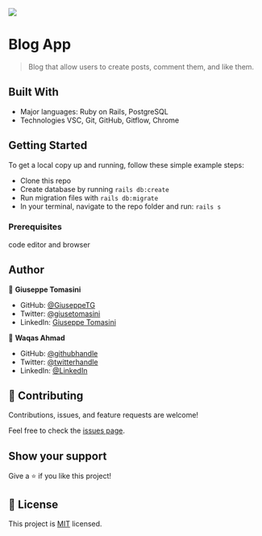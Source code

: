 ![](https://img.shields.io/badge/Microverse-blueviolet)

# Blog App

> Blog that allow users to create posts, comment them, and like them.

## Built With

- Major languages: Ruby on Rails, PostgreSQL
- Technologies VSC, Git, GitHub, Gitflow, Chrome

## Getting Started

To get a local copy up and running, follow these simple example steps:

- Clone this repo
- Create database by running `rails db:create`
- Run migration files with `rails db:migrate`
- In your terminal, navigate to the repo folder and run: `rails s`

### Prerequisites
code editor and browser

## Author

👤 **Giuseppe Tomasini**

- GitHub: [@GiuseppeTG](https://github.com/GiuseppeTG)
- Twitter: [@giusetomasini](https://twitter.com/giusetomasini)
- LinkedIn: [Giuseppe Tomasini](https://www.linkedin.com/in/giuseppe-tomasini-67ba101a8/)

👤 **Waqas Ahmad**

- GitHub: [@githubhandle](https://github.com/waqaskanju)
- Twitter: [@twitterhandle](https://twitter.com/waqaskanju)
- LinkedIn: [@LinkedIn](https://linkedin.com/in/waqaskanju)

## 🤝 Contributing

Contributions, issues, and feature requests are welcome!

Feel free to check the [issues page](../../issues/).

## Show your support

Give a ⭐️ if you like this project!

## 📝 License

This project is [MIT](./MIT.md) licensed.
